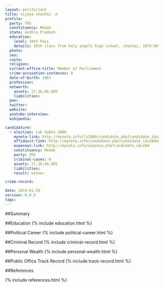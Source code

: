 ```yaml
---
layout: politician2
title: vijaya shanthi .m
profile: 
  party: TRS
  constituency: Medak
  state: Andhra Pradesh
  education: 
    level: 10th Pass
    details: 10th class from holy angels high school, chennai, 1979-80
  photo: 
  sex: 
  caste: 
  religion: 
  current-office-title: Member of Parliament
  crime-accusation-instances: 0
  date-of-birth: 1967
  profession: 
  networth: 
    assets: 27,10,66,905
    liabilities: 
  pan: 
  twitter: 
  website: 
  youtube-interview: 
  wikipedia: 

candidature: 
  - election: Lok Sabha 2009
    myneta-link: http://myneta.info/ls2009/candidate.php?candidate_id=284
    affidavit-link: http://myneta.info/candidate.php?candidate_id=284&scan=original
    expenses-link: http://myneta.info/expense.php?candidate_id=284
    constituency: Medak 
    party: TRS
    criminal-cases: 0
    assets: 27,10,66,905
    liabilities: 
    result: winner 

crime-record: 

date: 2014-01-28
version: 0.0.5
tags: 
---
```

##Summary


##Education
{% include education.html %}


##Political Career
{% include political-career.html %}


##Criminal Record
{% include criminal-record.html %}


##Personal Wealth
{% include personal-wealth.html %}


##Public Office Track Record
{% include track-record.html %}


##References


{% include references.html %}